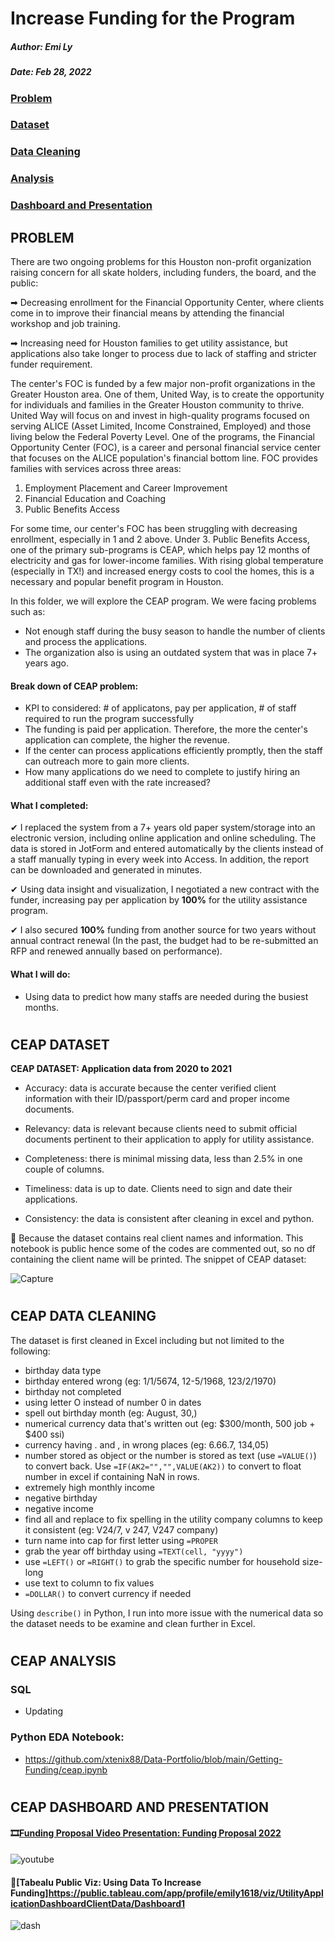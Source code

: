 # Increase Funding for the Program 

##### Author: Emi Ly

##### Date: Feb 28, 2022

### [Problem](#problem)
### [Dataset](#ceap-dataset)
### [Data Cleaning](#ceap-data-cleaning)
### [Analysis](#ceap-analysis)
### [Dashboard and Presentation](#ceap-dashboard-and-presentation)


## PROBLEM

There are two ongoing problems for this Houston non-profit organization raising concern for all skate holders, including funders, the board, and the public:

➡ Decreasing enrollment for the Financial Opportunity Center, where clients come in to improve their financial means by attending the financial workshop and job training.

➡ Increasing need for Houston families to get utility assistance, but applications also take longer to process due to lack of staffing and stricter funder requirement.

The center's FOC is funded by a few major non-profit organizations in the Greater Houston area. One of them, United Way, is to create the opportunity for individuals and families in the Greater Houston community to thrive. United Way will focus on and invest in high-quality programs focused on serving ALICE (Asset Limited, Income Constrained, Employed) and those living below the Federal Poverty Level.  One of the programs, the Financial Opportunity Center (FOC), is a career and personal financial service center that focuses on the ALICE population's financial bottom line. FOC provides families with services across three areas:

1. Employment Placement and Career Improvement
2. Financial Education and Coaching
3. Public Benefits Access

For some time, our center's FOC has been struggling with decreasing enrollment, especially in 1 and 2 above. Under 3. Public Benefits Access, one of the primary sub-programs is CEAP, which helps pay 12 months of electricity and gas for lower-income families. With rising global temperature (especially in TX!) and increased energy costs to cool the homes, this is a necessary and popular benefit program in Houston.

In this folder, we will explore the CEAP program. We were facing problems such as:
- Not enough staff during the busy season to handle the number of clients and process the applications. 
- The organization also is using an outdated system that was in place 7+ years ago. 


#### Break down of CEAP problem:
- KPI to considered: # of applicatons, pay per application, # of staff required to run the program successfully
- The funding is paid per application. Therefore, the more the center's application can complete, the higher the revenue. 
- If the center can process applications efficiently promptly, then the staff can outreach more to gain more clients.
- How many applications do we need to complete to justify hiring an additional staff even with the rate increased? 

#### What I completed:
✔ I replaced the system from a 7+ years old paper system/storage into an electronic version, including online application and online scheduling. The data is stored in JotForm and entered automatically by the clients instead of a staff manually typing in every week into Access. In addition, the report can be downloaded and generated in minutes.

✔ Using data insight and visualization, I negotiated a new contract with the funder, increasing pay per application by **100%** for the utility assistance program. 

✔ I also secured **100%** funding from another source for two years without annual contract renewal (In the past, the budget had to be re-submitted an RFP and renewed annually based on performance).

#### What I will do:
- Using data to predict how many staffs are needed during the busiest months.

#
## CEAP DATASET

**CEAP DATASET: Application data from 2020 to 2021**

- Accuracy: data is accurate because the center verified client information with their ID/passport/perm card and proper income documents. 

- Relevancy: data is relevant because clients need to submit official documents pertinent to their application to apply for utility assistance.

- Completeness: there is minimal missing data, less than 2.5% in one couple of columns.

- Timeliness: data is up to date. Clients need to sign and date their applications.

- Consistency: the data is consistent after cleaning in excel and python. 

🚫 Because the dataset contains real client names and information. This notebook is public hence some of the codes are commented out, so no df containing the client name will be printed. The snippet of CEAP dataset:

![Capture](https://user-images.githubusercontent.com/62857660/156033093-aa8462b4-7eca-4aab-9460-2e4a98549c73.jpg)



#
## CEAP DATA CLEANING

The dataset is first cleaned in Excel including but not limited to the following:
- birthday data type
- birthday entered wrong (eg: 1/1/5674, 12-5/1968, 123/2/1970)
- birthday not completed
- using letter O instead of number 0 in dates
- spell out birthday month (eg: August, 30,)
- numerical currency data that's written out (eg: $300/month, 500 job + $400 ssi)
- currency having . and , in wrong places (eg: 6.66.7, 134,05)
- number stored as object or the number is stored as text (use `=VALUE()`) to convert back. Use `=IF(AK2="","",VALUE(AK2))` to convert to float number in excel if containing NaN in rows.
- extremely high monthly income
- negative birthday
- negative income
- find all and replace to fix spelling in the utility company columns to keep it consistent (eg: V24/7, v 247, V247 company)
- turn name into cap for first letter using `=PROPER`
- grab the year off birthday using `=TEXT(cell, "yyyy")`
- use `=LEFT()` or `=RIGHT()` to grab the specific number for household size-long
- use text to column to fix values
- `=DOLLAR()` to convert currency if needed

Using `describe()` in Python, I run into more issue with the numerical data so the dataset needs to be examine and clean further in Excel. 


#
## CEAP ANALYSIS

### SQL
- Updating


### Python EDA Notebook:
- https://github.com/xtenix88/Data-Portfolio/blob/main/Getting-Funding/ceap.ipynb


#
## CEAP DASHBOARD AND PRESENTATION

#### 🎞[Funding Proposal Video Presentation: Funding Proposal 2022](https://youtu.be/g8oMgNmdNMU)

![youtube](https://user-images.githubusercontent.com/62857660/157914623-20016f30-066c-4d44-a0f7-dac22052401f.JPG)


#### 🎨[Tabealu Public Viz: Using Data To Increase Funding]https://public.tableau.com/app/profile/emily1618/viz/UtilityApplicationDashboardClientData/Dashboard1

![dash](https://user-images.githubusercontent.com/62857660/157909225-af830b0e-2fb7-4681-9619-58bb572f31d8.JPG)




